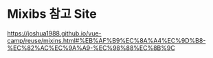 # Mixibs 참고 Site

https://joshua1988.github.io/vue-camp/reuse/mixins.html#%EB%AF%B9%EC%8A%A4%EC%9D%B8-%EC%82%AC%EC%9A%A9-%EC%98%88%EC%8B%9C
